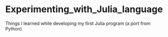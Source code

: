 # Experimenting_with_Julia_language
 Things I learned while developing my first Julia program (a port from Python)

